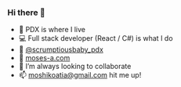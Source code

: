 ### Hi there 👋
- 📍 PDX is where I live
- 💻 Full stack developer (React / C#) is what I do
- 🍪 [@scrumptiousbaby_pdx](https://www.instagram.com/scrumptiousbaby_pdx)
- 👾 [moses-a.com](https://moses-a.com)
- 👯 I’m always looking to collaborate
- 📫 [moshikoatia@gmail.com](mailto:moshikoatia@gmail.com) hit me up!

<!--
**Object-ions/Object-ions** is a ✨ _special_ ✨ repository because its `README.md` (this file) appears on your GitHub profile.

Here are some ideas to get you started:

- 🔭 I’m currently working on ...
- 🌱 I’m currently learning ...
- 👯 I’m looking to collaborate on ...
- 🤔 I’m looking for help with ...
- 💬 Ask me about ...
- 📫 How to reach me: ...
- 😄 Pronouns: ...
- ⚡ Fun fact: ...
-->

